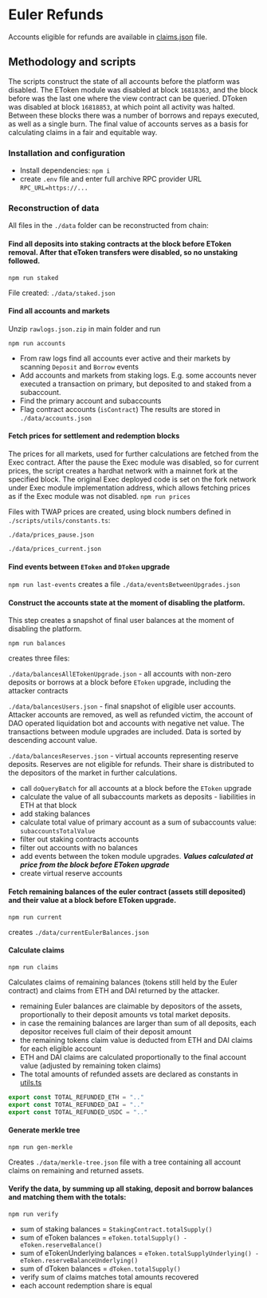 # Euler Refunds

Accounts eligible for refunds are available in [claims.json](./data/claims.json) file.

## Methodology and scripts

The scripts construct the state of all accounts before the platform was disabled. The EToken module was disabled at block `16818363`, and the block before was the last one where the view contract can be queried. DToken was disabled at block `16818853`, at which point all activity was halted. Between these blocks there was a number of borrows and repays executed, as well as a single burn. The final value of accounts serves as a basis for calculating claims in a fair and equitable way.

### Installation and configuration
- Install dependencies:
`npm i`
- create `.env` file and enter full archive RPC provider URL `RPC_URL=https://...`


### Reconstruction of data
All files in the `./data` folder can be reconstructed from chain:

#### Find all deposits into staking contracts at the block before EToken removal. After that eToken transfers were disabled, so no unstaking followed.
`npm run staked`

File created: `./data/staked.json`

#### Find all accounts and markets
Unzip `rawlogs.json.zip` in main folder and run

`npm run accounts`

- From raw logs find all accounts ever active and their markets by scanning `Deposit` and `Borrow` events
- Add accounts and markets from staking logs. E.g. some accounts never executed a transaction on primary, but deposited to and staked from a subaccount.
- Find the primary account and subaccounts
- Flag contract accounts (`isContract`)
The results are stored in `./data/accounts.json`

#### Fetch prices for settlement and redemption blocks
The prices for all markets, used for further calculations are fetched from the Exec contract. After the pause the Exec module was disabled, so for current prices, the script creates a hardhat network with a mainnet fork at the specified block. The original Exec deployed code is set on the fork network under Exec module implementation address, which allows fetching prices as if the Exec module was not disabled.
`npm run prices`

Files with TWAP prices are created, using block numbers defined in `./scripts/utils/constants.ts`:

`./data/prices_pause.json`

`./data/prices_current.json`

#### Find events between `EToken` and `DToken` upgrade
`npm run last-events` creates a file `./data/eventsBetweenUpgrades.json`

#### Construct the accounts state at the moment of disabling the platform.
This step creates a snapshot of final user balances at the moment of disabling the platform.

`npm run balances` 

creates three files:

`./data/balancesAllETokenUpgrade.json` - all accounts with non-zero deposits or borrows at a block before `EToken` upgrade, including the attacker contracts

`./data/balancesUsers.json` - final snapshot of eligible user accounts. Attacker accounts are removed, as well as refunded victim, the account of DAO operated liquidation bot and accounts with negative net value. The transactions between module upgrades are included. Data is sorted by descending account value.

`./data/balancesReserves.json` - virtual accounts representing reserve deposits. Reserves are not eligible for refunds. Their share is distributed to the depositors of the market in further calculations.

- call `doQueryBatch` for all accounts at a block before the `EToken` upgrade
- calculate the value of all subaccounts markets as deposits - liabilities in ETH at that block
- add staking balances
- calculate total value of primary account as a sum of subaccounts value: `subaccountsTotalValue`
- filter out staking contracts accounts
- filter out accounts with no balances
- add events between the token module upgrades. ***Values calculated at price from the block before EToken upgrade***
- create virtual reserve accounts

#### Fetch remaining balances of the euler contract (assets still deposited) and their value at a block before EToken upgrade.
`npm run current` 

creates `./data/currentEulerBalances.json`

#### Calculate claims
`npm run claims`

Calculates claims of remaining balances (tokens still held by the Euler contract) and claims from ETH and DAI returned by the attacker.
- remaining Euler balances are claimable by depositors of the assets, proportionally to their deposit amounts vs total market deposits.
- in case the remaining balances are larger than sum of all deposits, each depositor receives full claim of their deposit amount
- the remaining tokens claim value is deducted from ETH and DAI claims for each eligible account
- ETH and DAI claims are calculated proportionally to the final account value (adjusted by remaining token claims)
- The total amounts of refunded assets are declared as constants in [utils.ts](./utils.ts)
```js
export const TOTAL_REFUNDED_ETH = ".."
export const TOTAL_REFUNDED_DAI = ".."
export const TOTAL_REFUNDED_USDC = ".."
```

#### Generate merkle tree
`npm run gen-merkle`

Creates `./data/merkle-tree.json` file with a tree containing all account claims on remaining and returned assets.

#### Verify the data, by summing up all staking, deposit and borrow balances and matching them with the totals:
`npm run verify`
- sum of staking balances = `StakingContract.totalSupply()`
- sum of eToken balances = `eToken.totalSupply() - eToken.reserveBalance()`
- sum of eTokenUnderlying balances = `eToken.totalSupplyUnderlying() - eToken.reserveBalanceUnderlying()`
- sum of dToken balances = `dToken.totalSupply()`
- verify sum of claims matches total amounts recovered
- each account redemption share is equal


